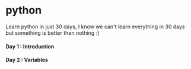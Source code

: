 # python
Learn python in just 30 days, I know we can't learn everything in 30 days but something is better then nothing :)

#### Day 1 : Introduction
#### Day 2 : Variables
